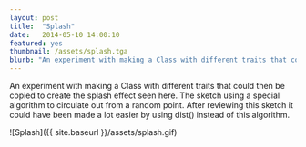 ```yaml
---
layout: post
title:  "Splash"
date:   2014-05-10 14:00:10
featured: yes
thumbnail: /assets/splash.tga
blurb: "An experiment with making a Class with different traits that could then be copied to create the splash effect."
---
```


An experiment with making a Class with different traits that could then be copied to create the splash effect seen here. The sketch using a special algorithm to circulate out from a random point. After reviewing this sketch it could have been made a lot easier by using dist() instead of this algorithm.

![Splash]({{ site.baseurl }}/assets/splash.gif)